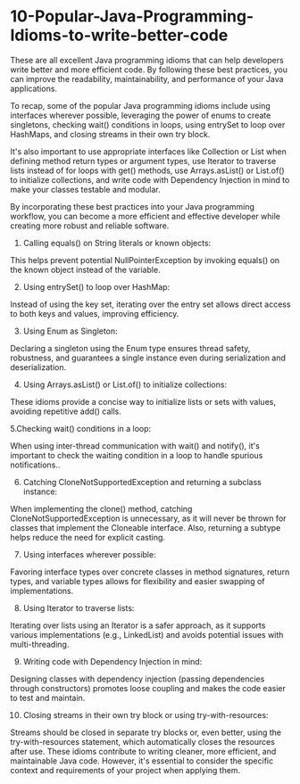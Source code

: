 # 10-Popular-Java-Programming-Idioms-to-write-better-code
These are all excellent Java programming idioms that can help developers write better and more efficient code. By following these best practices, you can improve the readability, maintainability, and performance of your Java applications.

To recap, some of the popular Java programming idioms include using interfaces wherever possible, leveraging the power of enums to create singletons, checking wait() conditions in loops, using entrySet to loop over HashMaps, and closing streams in their own try block.

It's also important to use appropriate interfaces like Collection or List when defining method return types or argument types, use Iterator to traverse lists instead of for loops with get() methods, use Arrays.asList() or List.of() to initialize collections, and write code with Dependency Injection in mind to make your classes testable and modular.

By incorporating these best practices into your Java programming workflow, you can become a more efficient and effective developer while creating more robust and reliable software.

1. Calling equals() on String literals or known objects:

This helps prevent potential NullPointerException by invoking equals() on the known object instead of the variable.

2. Using entrySet() to loop over HashMap:

Instead of using the key set, iterating over the entry set allows direct access to both keys and values, improving efficiency.

3. Using Enum as Singleton:

Declaring a singleton using the Enum type ensures thread safety, robustness, and guarantees a single instance even during serialization and deserialization.

4. Using Arrays.asList() or List.of() to initialize collections:

These idioms provide a concise way to initialize lists or sets with values, avoiding repetitive add() calls.

5.Checking wait() conditions in a loop:

When using inter-thread communication with wait() and notify(), it's important to check the waiting condition in a loop to handle spurious notifications..

6. Catching CloneNotSupportedException and returning a subclass instance:

When implementing the clone() method, catching CloneNotSupportedException is unnecessary, as it will never be thrown for classes that implement the Cloneable interface. Also, returning a subtype helps reduce the need for explicit casting.

7. Using interfaces wherever possible:

Favoring interface types over concrete classes in method signatures, return types, and variable types allows for flexibility and easier swapping of implementations.

8. Using Iterator to traverse lists:

Iterating over lists using an Iterator is a safer approach, as it supports various implementations (e.g., LinkedList) and avoids potential issues with multi-threading.

9. Writing code with Dependency Injection in mind:

Designing classes with dependency injection (passing dependencies through constructors) promotes loose coupling and makes the code easier to test and maintain.

10. Closing streams in their own try block or using try-with-resources:

Streams should be closed in separate try blocks or, even better, using the try-with-resources statement, which automatically closes the resources after use.
These idioms contribute to writing cleaner, more efficient, and maintainable Java code. However, it's essential to consider the specific context and requirements of your project when applying them.
